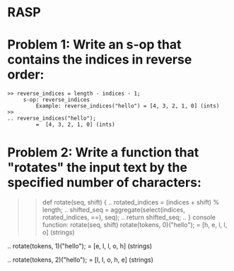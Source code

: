 # RASP

# Problem 1: Write an s-op that contains the indices in reverse order:

```
>> reverse_indices = length - indices - 1;
     s-op: reverse_indices
         Example: reverse_indices("hello") = [4, 3, 2, 1, 0] (ints)
>> 
.. reverse_indices("hello");
         =  [4, 3, 2, 1, 0] (ints)
```
# Problem 2: Write a function that "rotates" the input text by the specified number of characters:

>> def rotate(seq, shift) {
..       rotated_indices = (indices + shift) % length;
..       shifted_seq = aggregate(select(indices, rotated_indices, ==), seq);
..       return shifted_seq;
..   }
     console function: rotate(seq, shift)
>> rotate(tokens, 0)("hello");
         =  [h, e, l, l, o] (strings)
>> 
.. rotate(tokens, 1)("hello");
         =  [e, l, l, o, h] (strings)
>> 
.. rotate(tokens, 2)("hello");
         =  [l, l, o, h, e] (strings)

